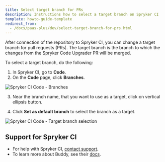 ```yaml
---
title: Select target branch for PRs
description: Instructions how to select a target branch on Spryker CI
template: howto-guide-template
redirect_from:
  - /docs/paas-plus/dev/select-target-branch-for-prs.html
---
```


After connection of the repository to Spryker CI, you can change a target branch for pull requests (PRs). The target branch is the branch to which the changes from the Spryker Code Upgrader PR will be merged.

To select a target branch, do the following:

1. In Spryker CI, go to **Code**.
2. On the **Code** page, click **Branches**.

![Spryker CI Code - Branches](https://spryker.s3.eu-central-1.amazonaws.com/docs/paas%2B/dev/select-target-branch-for-prs.md/branches-tab.png)

3. Near the branch name, that you want to use as a target, click on vertical ellipsis button.

4. Click **Set as default branch** to select the branch as a target.

![Spryker CI Code - Target branch selection](https://spryker.s3.eu-central-1.amazonaws.com/docs/paas%2B/dev/select-target-branch-for-prs.md/set-as-default-branch.png)

## Support for Spryker CI

* For help with Spryker CI, [contact support](https://spryker.force.com/support/s/).
* To learn more about Buddy, see their [docs](https://buddy.works/docs).
